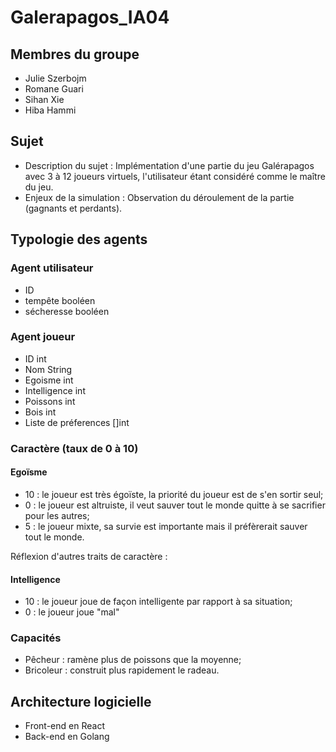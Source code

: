 # Galerapagos_IA04

## Membres du groupe
- Julie Szerbojm
- Romane Guari      
- Sihan Xie
- Hiba Hammi

## Sujet 
- Description du sujet : Implémentation d'une partie du jeu Galérapagos avec 3 à 12 joueurs virtuels, l'utilisateur étant considéré comme le maître du jeu.
- Enjeux de la simulation : Observation du déroulement de la partie (gagnants et perdants).

## Typologie des agents

### Agent utilisateur
- ID
- tempête booléen
- sécheresse booléen


### Agent joueur
- ID int
- Nom String
- Egoisme int
- Intelligence int
- Poissons int
- Bois int
- Liste de préferences []int

### Caractère (taux de 0 à 10)
#### Egoïsme
- 10 : le joueur est très égoïste, la priorité du joueur est de s'en sortir seul;
- 0 : le joueur est altruiste, il veut sauver tout le monde quitte à se sacrifier pour les autres;
- 5 : le joueur mixte, sa survie est importante mais il préfèrerait sauver tout le monde.

Réflexion d'autres traits de caractère :
#### Intelligence 
- 10 : le joueur joue de façon intelligente par rapport à sa situation;
- 0 : le joueur joue "mal"

### Capacités 
- Pêcheur : ramène plus de poissons que la moyenne;
- Bricoleur : construit plus rapidement le radeau.

## Architecture logicielle 
- Front-end en React
- Back-end en Golang
